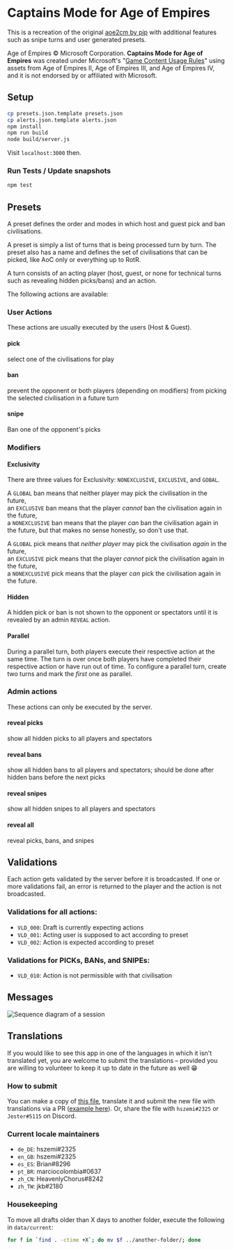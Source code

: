 # Captains Mode for Age of Empires

This is a recreation of the original [aoe2cm by pip](https://github.com/aocpip/aoe2cm) 
with additional features such as snipe turns and user generated presets.

Age of Empires © Microsoft Corporation.
**Captains Mode for Age of Empires** was created under Microsoft's "[Game Content Usage Rules](https://www.xbox.com/en-us/developers/rules)" using assets from Age of Empires II, Age of Empires III, and Age of Empires IV,
and it is not endorsed by or affiliated with Microsoft.


## Setup

```bash
cp presets.json.template presets.json
cp alerts.json.template alerts.json
npm install
npm run build
node build/server.js
```

Visit `localhost:3000` then.

### Run Tests / Update snapshots

```bash
npm test
```

## Presets

A preset defines the order and modes in which host and guest pick and ban 
civilisations.

A preset is simply a list of turns that is being processed turn by turn.
The preset also has a name and defines the set of civilisations that can
be picked, like AoC only or everything up to RotR.

A turn consists of an acting player (host, guest, or none for technical 
turns such as revealing hidden picks/bans) and an action.

The following actions are available:

### User Actions

These actions are usually executed by the users (Host & Guest).

#### pick
select one of the civilisations for play

#### ban
prevent the opponent or both players (depending on modifiers) from picking the selected 
civilisation in a future turn

#### snipe
Ban one of the opponent's picks

### Modifiers

#### Exclusivity

There are three values for Exclusivity: `NONEXCLUSIVE`, `EXCLUSIVE`, and `GOBAL`.

A `GLOBAL` ban means that neither player may pick the civilisation in the future,  
an `EXCLUSIVE` ban means that the player *cannot* ban the civilisation again in the future,  
a `NONEXCLUSIVE` ban means that the player *can* ban the civilisation again in the future, 
but that makes no sense honestly, so don't use that.

A `GLOBAL` pick means that *neither player* may pick the civilisation *again* in the future,  
an `EXCLUSIVE` pick means that the player *cannot* pick the civilisation again in the future,  
a `NONEXCLUSIVE` pick means that the player *can* pick the civilisation again in the future.


#### Hidden

A hidden pick or ban is not shown to the opponent or spectators until it is revealed by an admin `REVEAL` action.

#### Parallel

During a parallel turn, both players execute their respective action at the same time. 
The turn is over once both players have completed their respective action or have run out of time.
To configure a parallel turn, create two turns and mark the *first* one as parallel.


### Admin actions

These actions can only be executed by the server.

#### reveal picks
show all hidden picks to all players and spectators

#### reveal bans
show all hidden bans to all players and spectators; should be done 
after hidden bans before the next picks

#### reveal snipes
show all hidden snipes to all players and spectators

#### reveal all
reveal picks, bans, and snipes

## Validations

Each action gets validated by the server before it is broadcasted.
If one or more validations fail, an error is returned to the player and the
action is not broadcasted.

### Validations for all actions:
- `VLD_000`: Draft is currently expecting actions 
- `VLD_001`: Acting user is supposed to act according to preset 
- `VLD_002`: Action is expected according to preset

### Validations for PICKs, BANs, and SNIPEs: 
- `VLD_010`: Action is not permissible with that civilisation


## Messages

![Sequence diagram of a session](session.png)

## Translations
If you would like to see this app in one of the languages in which it isn't 
translated yet, you are welcome to submit the translations &ndash; provided 
you are willing to volunteer to keep it up to date in the future as well 😁

### How to submit
You can  make a copy of [this file](src/languages/en_GB.json), translate it and 
submit the new file with translations via a 
PR ([example here](https://github.com/SiegeEngineers/aoe2cm2/pull/45)). 
Or, share the file with `hszemi#2325` or `Jester#5115` on Discord.

### Current locale maintainers

- `de_DE`: hszemi#2325
- `en_GB`: hszemi#2325
- `es_ES`: Brian#8296
- `pt_BR`: marciocolombia#0637
- `zh_CN`: HeavenlyChorus#8242
- `zh_TW`: jkb#2180

### Housekeeping

To move all drafts older than X days to another folder, execute the following in `data/current`:

```sh
for f in `find . -ctime +X`; do mv $f ../another-folder/; done
```
